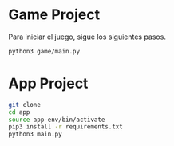 # Game Project
Para iniciar el juego, sigue los siguientes pasos.

```sh
python3 game/main.py
```

# App Project

```sh
git clone
cd app
source app-env/bin/activate
pip3 install -r requirements.txt
python3 main.py
```